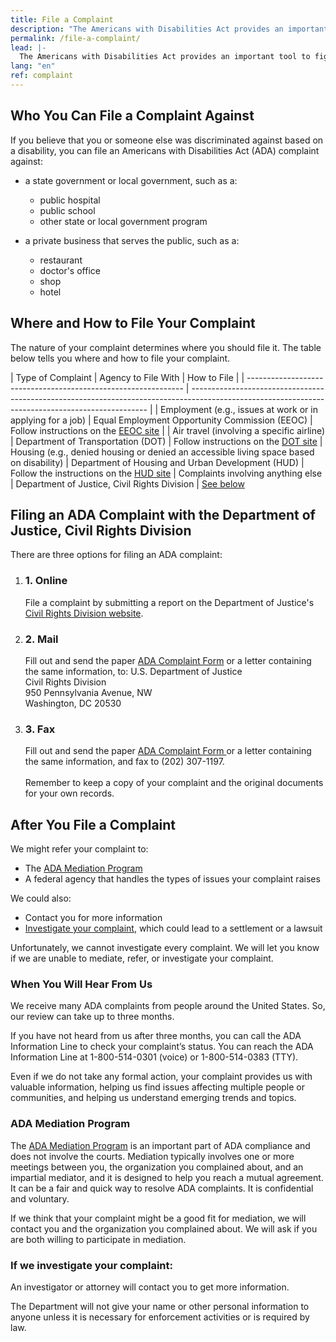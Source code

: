 ```yaml
---
title: File a Complaint
description: "The Americans with Disabilities Act provides an important tool to fight discrimination: filing a complaint with an appropriate federal agency.  This page outlines the steps to get you started."
permalink: /file-a-complaint/
lead: |-
  The Americans with Disabilities Act provides an important tool to fight discrimination: filing a complaint with an appropriate federal agency.  This page outlines the steps to get you started.
lang: "en"
ref: complaint
---
```


## Who You Can File a Complaint Against

If you believe that you or someone else was discriminated against based on a disability, you can file an Americans with Disabilities Act (ADA) complaint against:

- a state government or local government, such as a:
  - public hospital
  - public school
  - other state or local government program

- a private business that serves the public, such as a:
  - restaurant
  - doctor's office
  - shop
  - hotel

## Where and How to File Your Complaint

The nature of your complaint determines where you should file it. The table below tells you where and how to file your complaint.

| Type of Complaint                                              | Agency to File With                                              | How to File                                                                                                                             |
| -------------------------------------------------------------- | ------------------------------------------------------------------------------------------------------------------------------------------------- |
| Employment (e.g., issues at work or in applying for a job) | Equal Employment Opportunity Commission (EEOC) | Follow instructions on the [EEOC site](http://www.eeoc.gov/filing-charge-discrimination)                                                       |
| Air travel (involving a specific airline)                   | Department of Transportation (DOT) | Follow instructions on the [DOT site](http://www.transportation.gov/airconsumer/complaints-alleging-discriminatory-treatment-against-disabled-travelers)
| Housing (e.g., denied housing or denied an accessible living space based on disability)                 | Department of Housing and Urban Development (HUD) | Follow the instructions on the [HUD site](https://www.hud.gov/program_offices/fair_housing_equal_opp/online-complaint)
| Complaints involving anything else                                                          | Department of Justice, Civil Rights Division                                                           | [See below](#filing-a-complaint-with-the-department-of-justice-civil-rights-division)

## Filing an ADA Complaint with the Department of Justice, Civil Rights Division
There are three options for filing an ADA complaint:
<div class="filing-options">
<ol>
<li>
<h3 class="margin-left-1">1. Online</h3>
<span>File a complaint by submitting a report on the Department of Justice's <a href="https://civilrights.justice.gov/report/">Civil Rights Division website</a>.</span>
</li>

<li>
<h3 class="margin-left-1">2. Mail</h3>
<span>Fill out and send the paper <a class="pa11y-skip" href="https://www.ada.gov/CRT-ReportPDF-Sep2021.pdf">ADA Complaint Form</a> or a letter containing the same information, to:</span>
U.S. Department of Justice<br/>
Civil Rights Division<br/>
950 Pennsylvania Avenue, NW<br/>
Washington, DC 20530
</li>
<li>
<h3 class="margin-left-1">3. Fax</h3>
<span>Fill out and send the paper <a class="pa11y-skip" href="https://www.ada.gov/CRT-ReportPDF-Sep2021.pdf">ADA Complaint Form </a> or a letter containing the same information, and fax to (202) 307-1197. <br/><br/>Remember to keep a copy of your complaint and the original documents for your own records.</span>
</li>
</ol>
</div>

## After You File a Complaint

We might refer your complaint to:

- The [ADA Mediation Program](#mp)
- A federal agency that handles the types of issues your complaint raises

We could also:

- Contact you for more information
- [Investigate your complaint](#ic), which could lead to a settlement or a lawsuit

Unfortunately, we cannot investigate every complaint. We will let you know if we are unable to mediate, refer, or investigate your complaint.

### When You Will Hear From Us

We receive many ADA complaints from people around the United States. So, our review can take up to three months.

If you have not heard from us after three months, you can call the ADA Information Line to check your complaint’s status. You can reach the ADA Information Line at 1-800-514-0301 (voice) or 1-800-514-0383 (TTY).

Even if we do not take any formal action, your complaint provides us with valuable information, helping us find issues affecting multiple people or communities, and helping us understand emerging trends and topics.

### <a name="mp"></a>ADA Mediation Program

The [ADA Mediation Program](https://www.ada.gov/mediate.htm) is an important part of ADA compliance and does not involve the courts. Mediation typically involves one or more meetings between you, the organization you complained about, and an impartial mediator, and it is designed to help you reach a mutual agreement. It can be a fair and quick way to resolve ADA complaints. It is confidential and voluntary.

If we think that your complaint might be a good fit for mediation, we will contact you and the organization you complained about. We will ask if you are both willing to participate in mediation.

### <a name="ic"></a>If we investigate your complaint:

An investigator or attorney will contact you to get more information.

The Department will not give your name or other personal information to anyone unless it is necessary for enforcement activities or is required by law.
